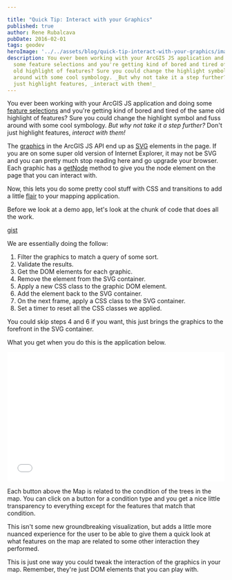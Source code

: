```yaml
---

title: "Quick Tip: Interact with your Graphics"
published: true
author: Rene Rubalcava
pubDate: 2016-02-01
tags: geodev
heroImage: '../../assets/blog/quick-tip-interact-with-your-graphics/images/esrijs-select.jpg'
description: You ever been working with your ArcGIS JS application and doing
  some feature selections and you're getting kind of bored and tired of the same
  old highlight of features? Sure you could change the highlight symbol and fuss
  around with some cool symbology. _But why not take it a step further?_ Don't
  just highlight features, _interact with them!_
---
```


You ever been working with your ArcGIS JS application and doing some
[feature selections](https://developers.arcgis.com/javascript/jsapi/featurelayer-amd.html#selectfeatures)
and you're getting kind of bored and tired of the same old highlight of
features? Sure you could change the highlight symbol and fuss around with some
cool symbology. _But why not take it a step further?_ Don't just highlight
features, _interact with them!_

The [graphics](https://developers.arcgis.com/javascript/jsapi/graphic-amd.html)
in the ArcGIS JS API end up as
[SVG](https://developer.mozilla.org/en-US/docs/Web/SVG) elements in the page. If
you are on some super old version of Internet Explorer, it may not be SVG and
you can pretty much stop reading here and go upgrade your browser. Each graphic
has a
[getNode](https://developers.arcgis.com/javascript/jsapi/graphic-amd.html#getnode)
method to give you the node element on the page that you can interact with.

Now, this lets you do some pretty cool stuff with CSS and transitions to add a
little [flair](https://www.youtube.com/watch?v=_ChQK8j6so8) to your mapping
application.

Before we look at a demo app, let's look at the chunk of code that does all the
work.

[gist](https://gist.github.com/odoe/436849dfb8765284d3a7)

We are essentially doing the follow:

1. Filter the graphics to match a query of some sort.
2. Validate the results.
3. Get the DOM elements for each graphic.
4. Remove the element from the SVG container.
5. Apply a new CSS class to the graphic DOM element.
6. Add the element back to the SVG container.
7. On the next frame, apply a CSS class to the SVG container.
8. Set a timer to reset all the CSS classes we applied.

You could skip steps 4 and 6 if you want, this just brings the graphics to the
forefront in the SVG container.

What you get when you do this is the application below.

<iframe width="100%" height="300" src="//jsfiddle.net/ab3t89y9/embedded/" allowfullscreen="allowfullscreen" frameborder="0"></iframe>

Each button above the Map is related to the condition of the trees in the map.
You can click on a button for a condition type and you get a nice little
transparency to everything except for the features that match that condition.

This isn't some new groundbreaking visualization, but adds a little more nuanced
experience for the user to be able to give them a quick look at what features on
the map are related to some other interaction they performed.

This is just one way you could tweak the interaction of the graphics in your
map. Remember, they're just DOM elements that you can play with.

